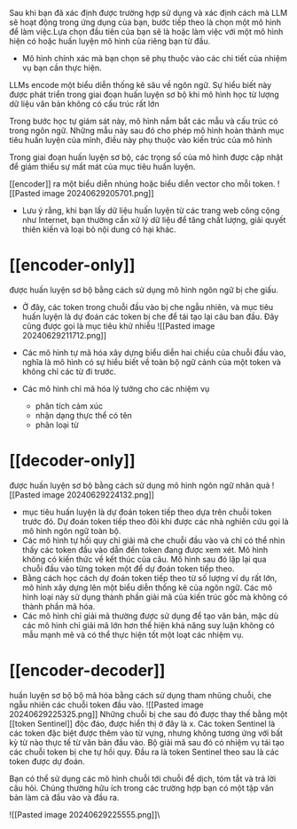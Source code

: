 Sau khi bạn đã xác định được trường hợp sử dụng và xác định cách mà LLM sẽ hoạt động trong ứng dụng của bạn, bước tiếp theo là chọn một mô hình để làm việc.Lựa chọn đầu tiên của bạn sẽ là hoặc làm việc với một mô hình hiện có hoặc huấn luyện mô hình của riêng bạn từ đầu.
- Mô hình chính xác mà bạn chọn sẽ phụ thuộc vào các chi tiết của nhiệm vụ bạn cần thực hiện.

LLMs encode một biểu diễn thống kê sâu về ngôn ngữ. Sự hiểu biết này được phát triển trong giai 
đoạn huấn luyện sơ bộ khi mô hình học từ lượng dữ liệu văn bản không có cấu trúc rất lớn

Trong bước học tự giám sát này, mô hình nắm bắt các mẫu và cấu trúc có trong ngôn ngữ. Những mẫu này sau đó cho phép mô hình hoàn thành mục tiêu huấn luyện của mình, điều này phụ thuộc vào kiến trúc của mô hình

Trong giai đoạn huấn luyện sơ bộ, các trọng số của mô hình được cập nhật để giảm thiểu sự mất mát của mục tiêu huấn luyện.

[[encoder]] ra một biểu diễn nhúng hoặc biểu diễn vector cho mỗi token.
![[Pasted image 20240629205701.png]]

- Lưu ý rằng, khi bạn lấy dữ liệu huấn luyện từ các trang web công cộng như Internet, bạn thường cần xử lý dữ liệu để tăng chất lượng, giải quyết thiên kiến và loại bỏ nội dung có hại khác.

# [[encoder-only]] 
được huấn luyện sơ bộ bằng cách sử dụng mô hình ngôn ngữ bị che giấu.
- Ở đây, các token trong chuỗi đầu vào bị che ngẫu nhiên, và mục tiêu huấn luyện là dự đoán các token bị che để tái tạo lại câu ban đầu. Đây cũng được gọi là mục tiêu khử nhiễu
![[Pasted image 20240629211712.png]]

- Các mô hình tự mã hóa xây dựng biểu diễn hai chiều của chuỗi đầu vào, nghĩa là mô hình có sự hiểu biết về toàn bộ ngữ cảnh của một token và không chỉ các từ đi trước.
- Các mô hình chỉ mã hóa lý tưởng cho các nhiệm vụ
	- phân tích cảm xúc
	- nhận dạng thực thể có tên
	- phân loại từ

# [[decoder-only]] 
được huấn luyện sơ bộ bằng cách sử dụng mô hình ngôn ngữ nhân quả
![[Pasted image 20240629224132.png]]
- mục tiêu huấn luyện là dự đoán token tiếp theo dựa trên chuỗi token trước đó. Dự đoán token tiếp theo đôi khi được các nhà nghiên cứu gọi là mô hình ngôn ngữ toàn bộ.
- Các mô hình tự hồi quy chỉ giải mã che chuỗi đầu vào và chỉ có thể nhìn thấy các token đầu vào dẫn đến token đang được xem xét. Mô hình không có kiến thức về kết thúc của câu. Mô hình sau đó lặp lại qua chuỗi đầu vào từng token một để dự đoán token tiếp theo.
- Bằng cách học cách dự đoán token tiếp theo từ số lượng ví dụ rất lớn, mô hình xây dựng lên một biểu diễn thống kê của ngôn ngữ. Các mô hình loại này sử dụng thành phần giải mã của kiến trúc gốc mà không có thành phần mã hóa.
- Các mô hình chỉ giải mã thường được sử dụng để tạo văn bản, mặc dù các mô hình chỉ giải mã lớn hơn thể hiện khả năng suy luận không có mẫu mạnh mẽ và có thể thực hiện tốt một loạt các nhiệm vụ.
# [[encoder-decoder]] 
huấn luyện sơ bộ bộ mã hóa bằng cách sử dụng tham nhũng chuỗi, che ngẫu nhiên các chuỗi token đầu vào.
![[Pasted image 20240629225325.png]]
Những chuỗi bị che sau đó được thay thế bằng một [[token Sentinel]] độc đáo, được hiển thị ở đây là x. Các token Sentinel là các token đặc biệt được thêm vào từ vựng, nhưng không tương ứng với bất kỳ từ nào thực tế từ văn bản đầu vào. Bộ giải mã sau đó có nhiệm vụ tái tạo các chuỗi token bị che tự hồi quy. Đầu ra là token Sentinel theo sau là các token được dự đoán.

Bạn có thể sử dụng các mô hình chuỗi tới chuỗi để dịch, tóm tắt và trả lời câu hỏi. Chúng thường hữu ích trong các trường hợp bạn có một tập văn bản làm cả đầu vào và đầu ra.

![[Pasted image 20240629225555.png]]\
